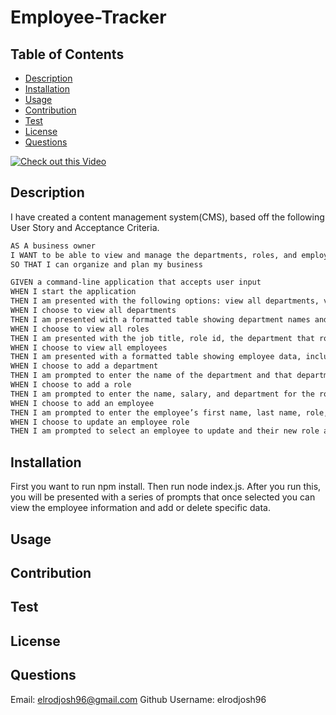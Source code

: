 # Employee-Tracker

## Table of Contents

* [Description](#description)
* [Installation](#installation)
* [Usage](#usage)
* [Contribution](#contribution)
* [Test](#test)
* [License](#license)
* [Questions](#questions)

[![Check out this Video](https://youtu.be/bXU1HbT0KnU)](https://youtu.be/bXU1HbT0KnU)

## Description
I have created a content management system(CMS), based off the following User Story and Acceptance Criteria.

```md
AS A business owner
I WANT to be able to view and manage the departments, roles, and employees in my company
SO THAT I can organize and plan my business
```
```md
GIVEN a command-line application that accepts user input
WHEN I start the application
THEN I am presented with the following options: view all departments, view all roles, view all employees, add a department, add a role, add an employee, and update an employee role
WHEN I choose to view all departments
THEN I am presented with a formatted table showing department names and department ids
WHEN I choose to view all roles
THEN I am presented with the job title, role id, the department that role belongs to, and the salary for that role
WHEN I choose to view all employees
THEN I am presented with a formatted table showing employee data, including employee ids, first names, last names, job titles, departments, salaries, and managers that the employees report to
WHEN I choose to add a department
THEN I am prompted to enter the name of the department and that department is added to the database
WHEN I choose to add a role
THEN I am prompted to enter the name, salary, and department for the role and that role is added to the database
WHEN I choose to add an employee
THEN I am prompted to enter the employee’s first name, last name, role, and manager, and that employee is added to the database
WHEN I choose to update an employee role
THEN I am prompted to select an employee to update and their new role and this information is updated in the database 
```
## Installation
First you want to run npm install. Then run node index.js. After you run this, you will be presented with a series of prompts that once selected you can view the employee information and add or delete specific data.
## Usage

## Contribution

## Test 

## License

## Questions
Email: 
elrodjosh96@gmail.com
Github Username:
elrodjosh96

